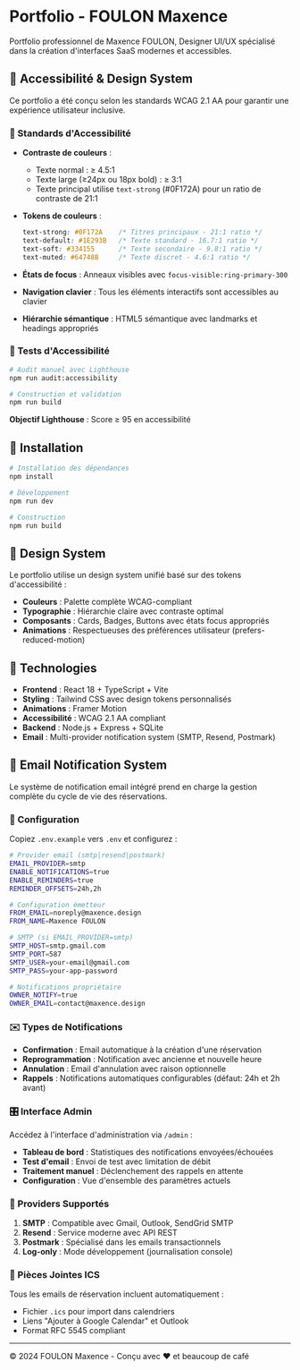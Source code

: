 # Portfolio - FOULON Maxence

Portfolio professionnel de Maxence FOULON, Designer UI/UX spécialisé dans la création d'interfaces SaaS modernes et accessibles.

## 🎨 Accessibilité & Design System

Ce portfolio a été conçu selon les standards WCAG 2.1 AA pour garantir une expérience utilisateur inclusive.

### 🎯 Standards d'Accessibilité

- **Contraste de couleurs** : 
  - Texte normal : ≥ 4.5:1 
  - Texte large (≥24px ou 18px bold) : ≥ 3:1
  - Texte principal utilise `text-strong` (#0F172A) pour un ratio de contraste de 21:1

- **Tokens de couleurs** :
  ```css
  text-strong: #0F172A    /* Titres principaux - 21:1 ratio */
  text-default: #1E293B   /* Texte standard - 16.7:1 ratio */
  text-soft: #334155      /* Texte secondaire - 9.8:1 ratio */
  text-muted: #64748B     /* Texte discret - 4.6:1 ratio */
  ```

- **États de focus** : Anneaux visibles avec `focus-visible:ring-primary-300`
- **Navigation clavier** : Tous les éléments interactifs sont accessibles au clavier
- **Hiérarchie sémantique** : HTML5 sémantique avec landmarks et headings appropriés

### 🧪 Tests d'Accessibilité

```bash
# Audit manuel avec Lighthouse
npm run audit:accessibility

# Construction et validation
npm run build
```

**Objectif Lighthouse** : Score ≥ 95 en accessibilité

## 🚀 Installation

```bash
# Installation des dépendances
npm install

# Développement
npm run dev

# Construction
npm run build
```

## 🎨 Design System

Le portfolio utilise un design system unifié basé sur des tokens d'accessibilité :

- **Couleurs** : Palette complète WCAG-compliant
- **Typographie** : Hiérarchie claire avec contraste optimal
- **Composants** : Cards, Badges, Buttons avec états focus appropriés
- **Animations** : Respectueuses des préférences utilisateur (prefers-reduced-motion)

## 📱 Technologies

- **Frontend** : React 18 + TypeScript + Vite
- **Styling** : Tailwind CSS avec design tokens personnalisés
- **Animations** : Framer Motion
- **Accessibilité** : WCAG 2.1 AA compliant
- **Backend** : Node.js + Express + SQLite
- **Email** : Multi-provider notification system (SMTP, Resend, Postmark)

## 📧 Email Notification System

Le système de notification email intégré prend en charge la gestion complète du cycle de vie des réservations.

### 🔧 Configuration

Copiez `.env.example` vers `.env` et configurez :

```bash
# Provider email (smtp|resend|postmark)
EMAIL_PROVIDER=smtp
ENABLE_NOTIFICATIONS=true
ENABLE_REMINDERS=true
REMINDER_OFFSETS=24h,2h

# Configuration émetteur
FROM_EMAIL=noreply@maxence.design
FROM_NAME=Maxence FOULON

# SMTP (si EMAIL_PROVIDER=smtp)
SMTP_HOST=smtp.gmail.com
SMTP_PORT=587
SMTP_USER=your-email@gmail.com
SMTP_PASS=your-app-password

# Notifications propriétaire
OWNER_NOTIFY=true
OWNER_EMAIL=contact@maxence.design
```

### ✉️ Types de Notifications

- **Confirmation** : Email automatique à la création d'une réservation
- **Reprogrammation** : Notification avec ancienne et nouvelle heure
- **Annulation** : Email d'annulation avec raison optionnelle
- **Rappels** : Notifications automatiques configurables (défaut: 24h et 2h avant)

### 🎛️ Interface Admin

Accédez à l'interface d'administration via `/admin` :

- **Tableau de bord** : Statistiques des notifications envoyées/échouées
- **Test d'email** : Envoi de test avec limitation de débit
- **Traitement manuel** : Déclenchement des rappels en attente
- **Configuration** : Vue d'ensemble des paramètres actuels

### 🔄 Providers Supportés

1. **SMTP** : Compatible avec Gmail, Outlook, SendGrid SMTP
2. **Resend** : Service moderne avec API REST
3. **Postmark** : Spécialisé dans les emails transactionnels
4. **Log-only** : Mode développement (journalisation console)

### 📅 Pièces Jointes ICS

Tous les emails de réservation incluent automatiquement :
- Fichier `.ics` pour import dans calendriers
- Liens "Ajouter à Google Calendar" et Outlook
- Format RFC 5545 compliant

---

© 2024 FOULON Maxence - Conçu avec ♥ et beaucoup de café

